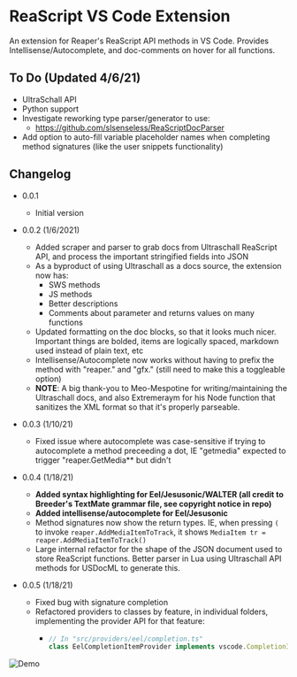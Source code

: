 # ReaScript VS Code Extension

An extension for Reaper's ReaScript API methods in VS Code.
Provides Intellisense/Autocomplete, and doc-comments on hover for all functions.

## To Do (Updated 4/6/21)

- UltraSchall API
- Python support
- Investigate reworking type parser/generator to use:
  - https://github.com/slsenseless/ReaScriptDocParser
- Add option to auto-fill variable placeholder names when completing method signatures (like the user snippets functionality)

## Changelog

- 0.0.1
  - Initial version
- 0.0.2 (1/6/2021)

  - Added scraper and parser to grab docs from Ultraschall ReaScript API, and process the important stringified fields into JSON
  - As a byproduct of using Ultraschall as a docs source, the extension now has:
    - SWS methods
    - JS methods
    - Better descriptions
    - Comments about parameter and returns values on many functions
  - Updated formatting on the doc blocks, so that it looks much nicer. Important things are bolded, items are logically spaced, markdown used instead of plain text, etc
  - Intellisense/Autocomplete now works without having to prefix the method with "reaper." and "gfx." (still need to make this a toggleable option)
  - **NOTE**: A big thank-you to Meo-Mespotine for writing/maintaining the Ultraschall docs, and also Extremeraym for his Node function that sanitizes the XML format so that it's properly parseable.

- 0.0.3 (1/10/21)

  - Fixed issue where autocomplete was case-sensitive if trying to autocomplete a method preceeding a dot, IE "getmedia" expected to trigger "reaper.GetMedia\*\* but didn't

- 0.0.4 (1/18/21)

  - **Added syntax highlighting for Eel/Jesusonic/WALTER (all credit to Breeder's TextMate grammar file, see copyright notice in repo)**
  - **Added intellisense/autocomplete for Eel/Jesusonic**
  - Method signatures now show the return types. IE, when pressing `(` to invoke `reaper.AddMediaItemToTrack`, it shows `MediaItem tr = reaper.AddMediaItemToTrack()`
  - Large internal refactor for the shape of the JSON document used to store ReaScript functions. Better parser in Lua using Ultraschall API methods for USDocML to generate this.

- 0.0.5 (1/18/21)
  - Fixed bug with signature completion
  - Refactored providers to classes by feature, in individual folders, implementing the provider API for that feature:
    - ```ts
      // In "src/providers/eel/completion.ts"
      class EelCompletionItemProvider implements vscode.CompletionItemProvider {}
      ```

![Demo](vscode-reascript-extension-demo.gif)
